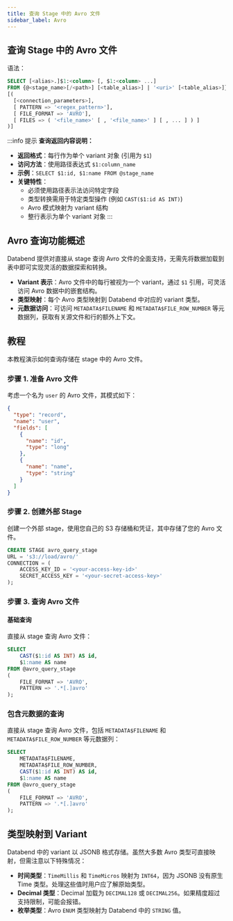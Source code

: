 ```yaml
---
title: 查询 Stage 中的 Avro 文件
sidebar_label: Avro
---
```


## 查询 Stage 中的 Avro 文件

语法：
```sql
SELECT [<alias>.]$1:<column> [, $1:<column> ...]
FROM {@<stage_name>[/<path>] [<table_alias>] | '<uri>' [<table_alias>]}
[(
  [<connection_parameters>],
  [ PATTERN => '<regex_pattern>'],
  [ FILE_FORMAT => 'AVRO'],
  [ FILES => ( '<file_name>' [ , '<file_name>' ] [ , ... ] ) ]
)]
```

:::info 提示
**查询返回内容说明：**

* **返回格式**：每行作为单个 variant 对象 (引用为 `$1`)
* **访问方法**：使用路径表达式 `$1:column_name`
* **示例**：`SELECT $1:id, $1:name FROM @stage_name`
* **关键特性**：
  * 必须使用路径表示法访问特定字段
  * 类型转换需用于特定类型操作 (例如 `CAST($1:id AS INT)`)
  * Avro 模式映射为 variant 结构
  * 整行表示为单个 variant 对象
:::

## Avro 查询功能概述

Databend 提供对直接从 stage 查询 Avro 文件的全面支持，无需先将数据加载到表中即可实现灵活的数据探索和转换。

*   **Variant 表示**：Avro 文件中的每行被视为一个 variant，通过 `$1` 引用，可灵活访问 Avro 数据中的嵌套结构。
*   **类型映射**：每个 Avro 类型映射到 Databend 中对应的 variant 类型。
*   **元数据访问**：可访问 `METADATA$FILENAME` 和 `METADATA$FILE_ROW_NUMBER` 等元数据列，获取有关源文件和行的额外上下文。

## 教程

本教程演示如何查询存储在 stage 中的 Avro 文件。

### 步骤 1. 准备 Avro 文件

考虑一个名为 `user` 的 Avro 文件，其模式如下：

```json
{
  "type": "record",
  "name": "user",
  "fields": [
    {
      "name": "id",
      "type": "long"
    },
    {
      "name": "name",
      "type": "string"
    }
  ]
}
```

### 步骤 2. 创建外部 Stage

创建一个外部 stage，使用您自己的 S3 存储桶和凭证，其中存储了您的 Avro 文件。

```sql
CREATE STAGE avro_query_stage
URL = 's3://load/avro/'
CONNECTION = (
    ACCESS_KEY_ID = '<your-access-key-id>'
    SECRET_ACCESS_KEY = '<your-secret-access-key>'
);
```

### 步骤 3. 查询 Avro 文件

#### 基础查询

直接从 stage 查询 Avro 文件：

```sql
SELECT
    CAST($1:id AS INT) AS id,
    $1:name AS name
FROM @avro_query_stage
(
    FILE_FORMAT => 'AVRO',
    PATTERN => '.*[.]avro'
);
```

### 包含元数据的查询

直接从 stage 查询 Avro 文件，包括 `METADATA$FILENAME` 和 `METADATA$FILE_ROW_NUMBER` 等元数据列：

```sql
SELECT
    METADATA$FILENAME,
    METADATA$FILE_ROW_NUMBER,
    CAST($1:id AS INT) AS id,
    $1:name AS name
FROM @avro_query_stage
(
    FILE_FORMAT => 'AVRO',
    PATTERN => '.*[.]avro'
);
```

## 类型映射到 Variant

Databend 中的 variant 以 JSONB 格式存储。虽然大多数 Avro 类型可直接映射，但需注意以下特殊情况：

*   **时间类型**：`TimeMillis` 和 `TimeMicros` 映射为 `INT64`，因为 JSONB 没有原生 Time 类型。处理这些值时用户应了解原始类型。
*   **Decimal 类型**：Decimal 加载为 `DECIMAL128` 或 `DECIMAL256`。如果精度超过支持限制，可能会报错。
*   **枚举类型**：Avro `ENUM` 类型映射为 Databend 中的 `STRING` 值。